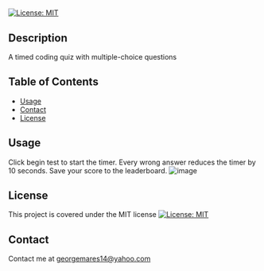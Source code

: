 # <Web APIs Challenge: Code Quiz>
[![License: MIT](https://img.shields.io/badge/License-MIT-yellow.svg)](https://opensource.org/licenses/MIT)

## Description

A timed coding quiz with multiple-choice questions

## Table of Contents

- [Usage](#usage)
- [Contact](#contact)
- [License](#license)

## Usage

Click begin test to start the timer. Every wrong answer reduces the timer by 10 seconds. Save your score to the leaderboard.
![image](https://user-images.githubusercontent.com/104745834/193440692-cd8bd902-43c0-4128-871d-45c6ae7d6094.png)

    
## License

This project is covered under the MIT license
[![License: MIT](https://img.shields.io/badge/License-MIT-yellow.svg)](https://opensource.org/licenses/MIT)

## Contact

Contact me at georgemares14@yahoo.com
